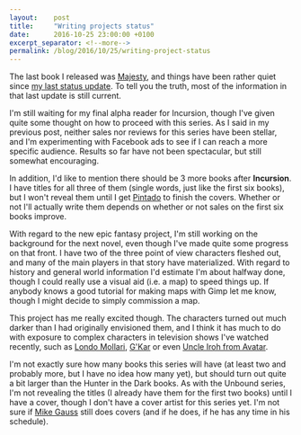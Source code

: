 ```yaml
---
layout:    post
title:     "Writing projects status"
date:      2016-10-25 23:00:00 +0100
excerpt_separator: <!--more-->
permalink: /blog/2016/10/25/writing-project-status
---
```


The last book I released was [Majesty](/books/majesty.html), and things have been rather quiet since [my last status update](/2016/8/2/incursion-and-other-updates.html). To tell you the truth, most of the information in that last update is still current.

<!--more-->

I'm still waiting for my final alpha reader for Incursion, though I've given quite some thought on how to proceed with this series. As I said in my previous post, neither sales nor reviews for this series have been stellar, and I'm experimenting with Facebook ads to see if I can reach a more specific audience. Results so far have not been spectacular, but still somewhat encouraging.

In addition, I'd like to mention there should be 3 more books after **Incursion**. I have titles for all three of them (single words, just like the first six books), but I won't reveal them until I get [Pintado](http://pintado.weebly.com/) to finish the covers. Whether or not I'll actually write them depends on whether or not sales on the first six books improve.


With regard to the new epic fantasy project, I'm still working on the background for the next novel, even though I've made quite some progress on that front. I have two of the three point of view characters fleshed out, and many of the main players in that story have materialized. With regard to history and general world information I'd estimate I'm about halfway done, though I could really use a visual aid (i.e. a map) to speed things up. If anybody knows a good tutorial for making maps with Gimp let me know, though I might decide to simply commission a map.

This project has me really excited though. The characters turned out much darker than I had originally envisioned them, and I think it has much to do with exposure to complex characters in television shows I've watched recently, such as [Londo Mollari](https://en.wikipedia.org/wiki/Londo_Mollari), [G'Kar](https://en.wikipedia.org/wiki/G%27Kar) or even [Uncle Iroh from Avatar](http://avatar.wikia.com/wiki/Iroh).

I'm not exactly sure how many books this series will have (at least two and probably more, but I have no idea how many yet), but should turn out quite a bit larger than the Hunter in the Dark books. As with the Unbound series, I'm not revealing the titles (I already have them for the first two books) until I have a cover, though I don't have a cover artist for this series yet. I'm not sure if [Mike Gauss](http://helmuttt.deviantart.com/) still does covers (and if he does, if he has any time in his schedule).